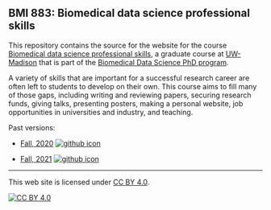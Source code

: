 ## BMI 883: Biomedical data science professional skills

This repository contains the source for the website for the course
[Biomedical data science professional
skills](https://kbroman.org/BMI883), a graduate course at
[UW-Madison](https://wisc.edu) that is part of the [Biomedical Data
Science PhD program](https://biostat.wiscweb.wisc.edu/education/current-students/phd-bds/).

A variety of skills that are important for a successful research
career are often left to students to develop on their own.
This course aims to fill many of those gaps, including writing and
reviewing papers, securing research funds, giving talks, presenting
posters, making a personal website, job opportunities in universities
and industry, and teaching.

Past versions:

- [Fall, 2020](https://kbroman.org/BMI883_fall2020/)
  [![github icon](https://kbroman.org/icons16/github-icon.png)](https://github.com/kbroman/BMI883_fall2020/)

- [Fall, 2021](https://kbroman.org/BMI883_fall2021/)
  [![github icon](https://kbroman.org/icons16/github-icon.png)](https://github.com/kbroman/BMI883_fall2021/)

---

This web site is licensed under
[CC BY 4.0](https://creativecommons.org/licenses/by/4.0/).

[![CC BY 4.0](https://licensebuttons.net/l/by/4.0/88x31.png)](https://creativecommons.org/licenses/by/4.0/)
